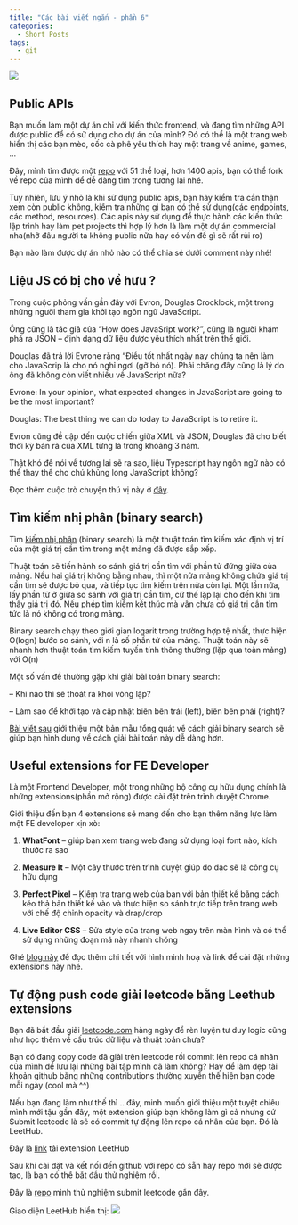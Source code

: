 ```yaml
---
title: "Các bài viết ngắn - phần 6"
categories:
  - Short Posts
tags:
  - git
---
```


![](https://i1.wp.com/beautyoncode.com/wp-content/uploads/2022/08/300564461_1907773462761636_9203102184756819095_n.jpeg)

## Public APIs
Bạn muốn làm một dự án chỉ với kiến thức frontend, và đang tìm những API được public để có sử dụng cho dự án của mình? Đó có thể là một trang web hiển thị các bạn mèo, cốc cà phê yêu thích hay một trang về anime, games, …

Đây, mình tìm được một [repo](https://github.com/public-apis/public-apis) với 51 thể loại, hơn 1400 apis, bạn có thể fork về repo của mình để dễ dàng tìm trong tương lai nhé.

Tuy nhiên, lưu ý nhỏ là khi sử dụng public apis, bạn hãy kiểm tra cẩn thận xem còn public không, kiểm tra những gì bạn có thể sử dụng(các endpoints, các method, resources). Các apis này sử dụng để thực hành các kiến thức lập trình hay làm pet projects thì hợp lý hơn là làm một dự án commercial nha(nhỡ đâu người ta không public nữa hay có vấn đề gì sẽ rất rủi ro)

Bạn nào làm được dự án nhỏ nào có thể chia sẻ dưới comment này nhé!

## Liệu JS có bị cho về hưu ?
Trong cuộc phỏng vấn gần đây với Evron, Douglas Crocklock, một trong những người tham gia khởi tạo ngôn ngữ JavaScript.

Ông cũng là tác giả của “How does JavaSript work?”, cũng là người khám phá ra JSON – định dạng dữ liệu được yêu thích nhất trên thế giới.

Douglas đã trả lời Evrone rằng “Điều tốt nhất ngày nay chúng ta nên làm cho JavaScrip là cho nó nghỉ ngơi (gỡ bỏ nó). Phải chăng đây cũng là lý do ông đã không còn viết nhiều về JavaScript nữa?

Evrone: In your opinion, what expected changes in JavaScript are going to be the most important?

Douglas: The best thing we can do today to JavaScript is to retire it.

Evron cũng đề cập đến cuộc chiến giữa XML và JSON, Douglas đã cho biết thời kỳ bán rã của XML từng là trong khoảng 3 năm.

Thật khó để nói về tương lai sẽ ra sao, liệu Typescript hay ngôn ngữ nào có thể thay thế cho chú khủng long JavaScript không?

Đọc thêm cuộc trò chuyện thú vị này ở [đây](https://evrone.com/douglas-crockford-interview).

## Tìm kiếm nhị phân (binary search)
Tìm [kiếm nhị phân](https://vi.wikipedia.org/wiki/T%C3%ACm_ki%E1%BA%BFm_nh%E1%BB%8B_ph%C3%A2n) (binary search) là một thuật toán tìm kiếm xác định vị trí của một giá trị cần tìm trong một mảng đã được sắp xếp.

Thuật toán sẽ tiến hành so sánh giá trị cần tìm với phần tử đứng giữa của mảng. Nếu hai giá trị không bằng nhau, thì một nửa mảng không chứa giá trị cần tìm sẽ được bỏ qua, và tiếp tục tìm kiếm trên nửa còn lại. Một lần nữa, lấy phần tử ở giữa so sánh với giá trị cần tìm, cứ thế lặp lại cho đến khi tìm thấy giá trị đó. Nếu phép tìm kiếm kết thúc mà vẫn chưa có giá trị cần tìm tức là nó không có trong mảng.

Binary search chạy theo giời gian logarit trong trường hợp tệ nhất, thực hiện O(logn) bước so sánh, với n là số phần tử của mảng. Thuật toán này sẽ nhanh hơn thuật toán tìm kiếm tuyến tính thông thường (lặp qua toàn mảng) với O(n)

Một số vấn đề thường gặp khi giải bài toán binary search:

– Khi nào thì sẽ thoát ra khỏi vòng lặp?

– Làm sao để khởi tạo và cập nhật biên bên trái (left), biên bên phải (right)?

[Bài viết sau](https://beautyoncode.com/tim-kiem-nhi-phanbinary-search/) giới thiệu một bản mẫu tổng quát về cách giải binary search sẽ giúp bạn hình dung về cách giải bài toán này dễ dàng hơn.

## Useful extensions for FE Developer
Là một Frontend Developer, một trong những bộ công cụ hữu dụng chính là những extensions(phần mở rộng) được cài đặt trên trình duyệt Chrome.

Giới thiệu đến bạn 4 extensions sẽ mang đến cho bạn thêm năng lực làm một FE developer xịn xò:

1. **WhatFont** – giúp bạn xem trang web đang sử dụng loại font nào, kích thước ra sao

2. **Measure It** – Một cây thước trên trình duyệt giúp đo đạc sẽ là công cụ hữu dụng

3. **Perfect Pixel** – Kiểm tra trang web của bạn với bản thiết kế bằng cách kéo thả bản thiết kế vào và thực hiện so sánh trực tiếp trên trang web với chế độ chỉnh opacity và drap/drop

4. **Live Editor CSS** – Sửa style của trang web ngay trên màn hình và có thể sử dụng những đoạn mã này nhanh chóng

Ghé [blog này](https://beautyoncode.com/chrome-extensions-huu-ich-danh-cho-frontend-developer/) để đọc thêm chi tiết với hình minh hoạ và link để cài đặt những extensions này nhé.
## Tự động push code giải leetcode bằng Leethub extensions
Bạn đã bắt đầu giải [leetcode.com](http://leetcode.com/) hàng ngày để rèn luyện tư duy logic cũng như học thêm về cấu trúc dữ liệu và thuật toán chưa?

Bạn có đang copy code đã giải trên leetcode rồi commit lên repo cá nhân của mình để lưu lại những bài tập mình đã làm không? Hay để làm đẹp tài khoản github bằng những contributions thường xuyên thể hiện bạn code mỗi ngày (cool mà ^^)

Nếu bạn đang làm như thế thì .. đây, minh muốn giới thiệu một tuyệt chiêu mình mới tậu gần đây, một extension giúp bạn không làm gì cả nhưng cứ Submit leetcode là sẽ có commit tự động lên repo cá nhân của bạn. Đó là LeetHub.

Đây là [link](https://chrome.google.com/webstore/detail/leethub/aciombdipochlnkbpcbgdpjffcfdbggi?hl=en) tải extension LeetHub 

Sau khi cài đặt và kết nối đến github với repo có sẵn hay repo mới sẽ được tạo, là bạn có thể bắt đầu thử nghiệm rồi.

Đây là [repo](https://github.com/GraphicDThanh/leetcode) mình thử nghiệm submit leetcode gần đây.

Giao diện LeetHub hiển thị:
![](https://i0.wp.com/beautyoncode.com/wp-content/uploads/2022/09/leethub.png)
